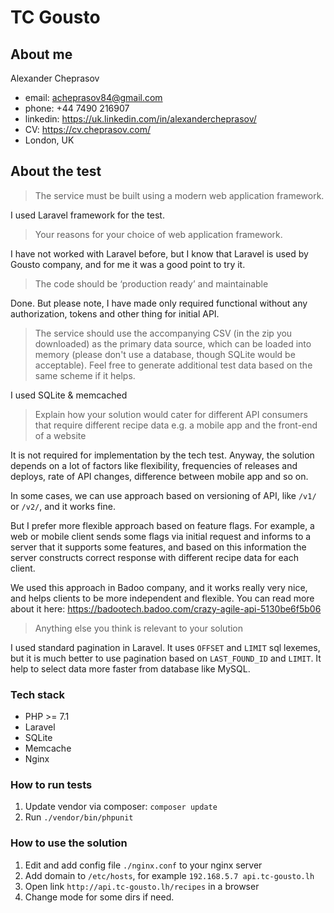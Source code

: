 # TC Gousto

## About me
Alexander Cheprasov
- email: acheprasov84@gmail.com
- phone: +44 7490 216907
- linkedin: https://uk.linkedin.com/in/alexandercheprasov/
- CV: https://cv.cheprasov.com/
- London, UK


## About the test

> The service must be built using a modern web application framework.

I used Laravel framework for the test. 

> Your reasons for your choice of web application framework.

I have not worked with Laravel before, but I know that Laravel is used by Gousto company, and for me it was a good point to try it.

> The code should be ‘production ready’ and maintainable

Done. But please note, I have made only required functional without any authorization, tokens and other thing for initial API.

> The service should use the accompanying CSV (in the zip you downloaded) as the primary data source, which can be loaded into memory (please don't use a database, though SQLite would be acceptable). Feel free to generate additional test data based on the same scheme if it helps.

I used SQLite & memcached

> Explain how your solution would cater for different API consumers that require different recipe data e.g. a mobile app and the front-end of a website

It is not required for implementation by the tech test. Anyway, the solution depends on a lot of factors like flexibility, frequencies of releases and deploys, rate of API changes, difference between mobile app and so on.

In some cases, we can use approach based on versioning of API, like `/v1/` or `/v2/`, and it works fine.

But I prefer more flexible approach based on feature flags. For example, a web or mobile client sends some flags via initial request and informs to a server that it supports some features, and based on this information the server constructs correct response with different recipe data for each client.

We used this approach in Badoo company, and it works really very nice, and helps clients to be more independent and flexible. You can read more about it here: https://badootech.badoo.com/crazy-agile-api-5130be6f5b06

> Anything else you think is relevant to your solution

I used standard pagination in Laravel. It uses `OFFSET` and `LIMIT` sql lexemes, but it is much better to use pagination based on `LAST_FOUND_ID` and `LIMIT`. It help to select data more faster from database like MySQL.

### Tech stack

- PHP >= 7.1
- Laravel
- SQLite
- Memcache
- Nginx

### How to run tests

1. Update vendor via composer: `composer update`
2. Run `./vendor/bin/phpunit`

### How to use the solution

1. Edit and add config file `./nginx.conf` to your nginx server
2. Add domain to `/etc/hosts`, for example `192.168.5.7 api.tc-gousto.lh`
3. Open link `http://api.tc-gousto.lh/recipes` in a browser
4. Change mode for some dirs if need.
